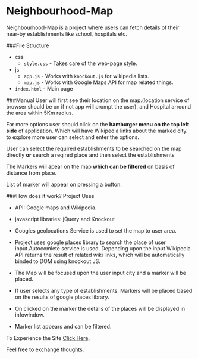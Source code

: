 # Neighbourhood-Map
Neighbourhood-Map is a project where users can fetch details of their near-by establishments like school, hospitals etc.

###File Structure
* css
  * `style.css` - Takes care of the web-page style.
* js
  * `app.js` - Works with `knockout.js` for wikipedia lists.
  * `map.js` - Works with Google Maps API for map related things.
* `index.html` - Main page

###Manual
User will first see their location on the map.(location service of browser should be on if not app will prompt the user).
and Hospital arround the area within 5Km radius.

For more options user should click on the **hamburger menu on the top left side** of application.
Which will have Wikipedia links about the marked city. to explore more user can select and enter the options.

User can select the required establishments to be searched on the map directly **or** search a reqired place and then select the establishments

The Markers will apear on the map **which can be filtered** on basis of distance from place.

List of marker will appear on pressing a button.

###How does it work?
Project Uses 
* API: Google maps and Wikipedia.
* javascript libraries: jQuery and Knockout

* Googles geolocations Service is used to set the map to user area.

* Project uses google places library to search the place of user input.Autocomlete service is used.
  Depending upon the input Wikipedia API returns the result of related wiki links, which will be automatically binded to DOM using  knockout JS.
* The Map will be focused upon the user input city and a marker will be placed.
* If user selects any type of establishments. Markers will be placed based on the results of google places library.
* On clicked on the marker the details of the places will be displayed in infowindow.
* Marker list appears and can be filtered.

To Experience the Site [Click Here](https://vasudev-ps.github.io/Neighbourhood-Map/).

Feel free to exchange thoughts.
